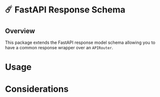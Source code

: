 # ☄️ FastAPI Response Schema

## Overview
This package extends the FastAPI response model schema allowing you to have a common response wrapper over an `APIRouter`.

# Usage


# Considerations

